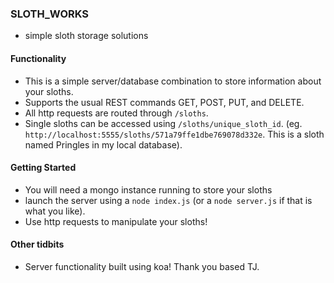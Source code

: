 ### SLOTH_WORKS
* simple sloth storage solutions

#### Functionality
* This is a simple server/database combination to store information about your sloths.
* Supports the usual REST commands GET, POST, PUT, and DELETE.
* All http requests are routed through `/sloths`.
* Single sloths can be accessed using `/sloths/unique_sloth_id`. (eg. `http://localhost:5555/sloths/571a79ffe1dbe769078d332e`.  This is a sloth named Pringles in my local database).

#### Getting Started
* You will need a mongo instance running to store your sloths
* launch the server using a `node index.js` (or a `node server.js` if that is what you like).
* Use http requests to manipulate your sloths!

#### Other tidbits
* Server functionality built using koa!  Thank you based TJ.
